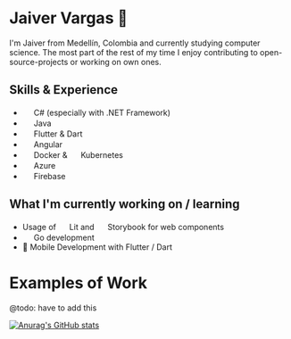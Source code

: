 # Jaiver Vargas 👾
I'm Jaiver from Medellín, Colombia and currently studying computer science. The most part of the rest of my time I enjoy contributing to open-source-projects or working on own ones.


## Skills & Experience
* <img src="https://cdn.jsdelivr.net/gh/devicons/devicon/icons/dot-net/dot-net-original.svg" width=16 height=16/> C# (especially with .NET Framework) 
* <img src="https://cdn.jsdelivr.net/gh/devicons/devicon/icons/java/java-original.svg" width=16 height=16/> Java
* <img src="https://cdn.jsdelivr.net/gh/devicons/devicon/icons/flutter/flutter-original.svg" width=16 height=16/> Flutter & Dart
* <img src="https://cdn.jsdelivr.net/gh/devicons/devicon/icons/angularjs/angularjs-original.svg" width=16 height=16/> Angular
* <img src="https://cdn.jsdelivr.net/gh/devicons/devicon/icons/docker/docker-original.svg" width=16 height=16/> Docker & <img src="https://cdn.jsdelivr.net/gh/devicons/devicon/icons/kubernetes/kubernetes-plain.svg" width=16 height=16/> Kubernetes
* <img src="https://cdn.jsdelivr.net/gh/devicons/devicon/icons/azure/azure-original.svg" width=16 height=16/> Azure
* <img src="https://cdn.jsdelivr.net/gh/devicons/devicon/icons/firebase/firebase-plain.svg" width=16 height=16/> Firebase


## What I'm currently working on / learning
* Usage of <img src="https://cdn.jsdelivr.net/gh/devicons/devicon/icons/javascript/javascript-original.svg" width=16 height=16/> Lit and <img src="https://cdn.jsdelivr.net/gh/devicons/devicon/icons/storybook/storybook-plain.svg" width=16 height=16/> Storybook for web components
* <img src="https://cdn.jsdelivr.net/gh/devicons/devicon/icons/go/go-original.svg" width=16 height=16/> Go development
* 📱 Mobile Development with Flutter / Dart


# Examples of Work
@todo: have to add this


[![Anurag's GitHub stats](https://github-readme-stats.vercel.app/api?username=jvarmen&theme=dark&show_icons=true)](https://github.com/anuraghazra/github-readme-stats)

